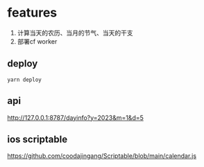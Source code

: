 # features
1. 计算当天的农历、当月的节气、当天的干支 
2. 部署cf worker 

## deploy  
`yarn deploy`


## api 
http://127.0.0.1:8787/dayinfo?y=2023&m=1&d=5 

## ios scriptable 
https://github.com/coodajingang/Scriptable/blob/main/calendar.js

